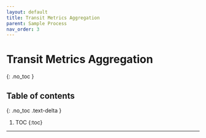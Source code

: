 ```yaml
---
layout: default
title: Transit Metrics Aggregation
parent: Sample Process
nav_order: 3
---
```


# Transit Metrics Aggregation
{: .no_toc }
## Table of contents
{: .no_toc .text-delta }

1. TOC
{:toc}

---


